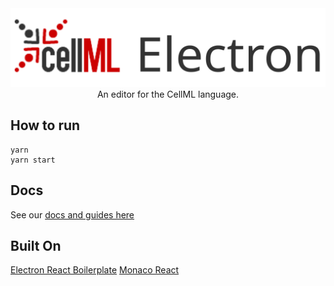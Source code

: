 <div align="center">

<img src="./media/logo-safe.svg">
An editor for the CellML language.

</div>

## How to run

```
yarn
yarn start
```

## Docs

See our [docs and guides here](https://github.com/Moop204/ElectronCellEditor/wiki)

## Built On

[Electron React Boilerplate](https://github.com/electron-react-boilerplate/electron-react-boilerplate)
[Monaco React](https://github.com/suren-atoyan/monaco-react)
